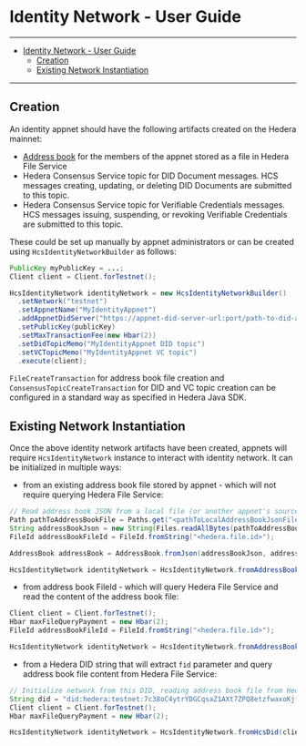 # Identity Network - User Guide

---

- [Identity Network - User Guide](#identity-network---user-guide)
  - [Creation](#creation)
  - [Existing Network Instantiation](#existing-network-instantiation)

---

## Creation

An identity appnet should have the following artifacts created on the Hedera mainnet:

- [Address book][address-book] for the members of the appnet stored as a file in Hedera File Service
- Hedera Consensus Service topic for DID Document messages. HCS messages creating, updating, or deleting DID Documents are submitted to this topic.
- Hedera Consensus Service topic for Verifiable Credentials messages. HCS messages issuing, suspending, or revoking Verifiable Credentials are submitted to this topic.

These could be set up manually by appnet administrators or can be created using `HcsIdentityNetworkBuilder` as follows:

```java
PublicKey myPublicKey = ...;
Client client = Client.forTestnet();

HcsIdentityNetwork identityNetwork = new HcsIdentityNetworkBuilder()
  .setNetwork("testnet")
  .setAppnetName("MyIdentityAppnet")
  .addAppnetDidServer("https://appnet-did-server-url:port/path-to-did-api")
  .setPublicKey(publicKey)
  .setMaxTransactionFee(new Hbar(2))
  .setDidTopicMemo("MyIdentityAppnet DID topic")
  .setVCTopicMemo("MyIdentityAppnet VC topic")
  .execute(client);
```

`FileCreateTransaction` for address book file creation and `ConsensusTopicCreateTransaction` for DID and VC topic creation can be configured in a standard way as specified in Hedera Java SDK.

## Existing Network Instantiation

Once the above identity network artifacts have been created, appnets will require `HcsIdentityNetwork` instance to interact with identity network.
It can be initialized in multiple ways:

- from an existing address book file stored by appnet - which will not require querying Hedera File Service:

```java
// Read address book JSON from a local file (or another appnet's source)
Path pathToAddressBookFile = Paths.get("<pathToLocalAddressBookJsonFile.json>");
String addressBookJson = new String(Files.readAllBytes(pathToAddressBookFile), StandardCharsets.UTF_8);
FileId addressBookFileId = FileId.fromString("<hedera.file.id>");

AddressBook addressBook = AddressBook.fromJson(addressBookJson, addressBookFileId);

HcsIdentityNetwork identityNetwork = HcsIdentityNetwork.fromAddressBook(HederaNetwork.TESTNET, addressBook);
```

- from address book FileId - which will query Hedera File Service and read the content of the address book file:

```java
Client client = Client.forTestnet();
Hbar maxFileQueryPayment = new Hbar(2);
FileId addressBookFileId = FileId.fromString("<hedera.file.id>");

HcsIdentityNetwork identityNetwork = HcsIdentityNetwork.fromAddressBookFile(client, HederaNetwork.TESTNET, addressBookFileId, maxFileQueryPayment);
```

- from a Hedera DID string that will extract `fid` parameter and query address book file content from Hedera File Service:

```java
// Initialize network from this DID, reading address book file from Hedera File Service
String did = "did:hedera:testnet:7c38oC4ytrYDGCqsaZ1AXt7ZPQ8etzfwaxoKjfJNzfoc;hedera:testnet:fid=0.0.1";
Client client = Client.forTestnet();
Hbar maxFileQueryPayment = new Hbar(2);

HcsIdentityNetwork identityNetwork = HcsIdentityNetwork.fromHcsDid(client, HcsDid.fromString(did), maxFileQueryPayment);
```

[address-book]: https://github.com/hashgraph/did-method/blob/master/did-method-specification.md#appnet-address-book
